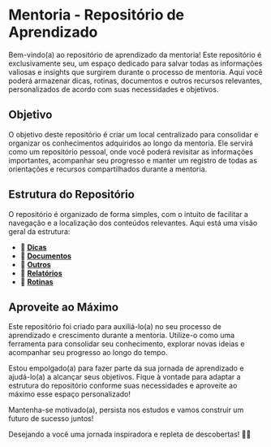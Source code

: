 # Mentoria - Repositório de Aprendizado

Bem-vindo(a) ao repositório de aprendizado da mentoria! Este repositório é exclusivamente seu, um espaço dedicado para salvar todas as informações valiosas e insights que surgirem durante o processo de mentoria. Aqui você poderá armazenar dicas, rotinas, documentos e outros recursos relevantes, personalizados de acordo com suas necessidades e objetivos.

## Objetivo

O objetivo deste repositório é criar um local centralizado para consolidar e organizar os conhecimentos adquiridos ao longo da mentoria. Ele servirá como um repositório pessoal, onde você poderá revisitar as informações importantes, acompanhar seu progresso e manter um registro de todas as orientações e recursos compartilhados durante a mentoria.

## Estrutura do Repositório

O repositório é organizado de forma simples, com o intuito de facilitar a navegação e a localização dos conteúdos relevantes. Aqui está uma visão geral da estrutura:

- 📁 **[Dicas](./Dicas)**
- 📁 **[Documentos](./Documentos)**
- 📁 **[Outros](./Outros)**
- 📁 **[Relatórios](./Relatórios)**
- 📁 **[Rotinas](./Rotinas)**

## Aproveite ao Máximo

Este repositório foi criado para auxiliá-lo(a) no seu processo de aprendizado e crescimento durante a mentoria. Utilize-o como uma ferramenta para consolidar seu conhecimento, explorar novas ideias e acompanhar seu progresso ao longo do tempo.

Estou empolgado(a) para fazer parte da sua jornada de aprendizado e ajudá-lo(a) a alcançar seus objetivos. Fique à vontade para adaptar a estrutura do repositório conforme suas necessidades e aproveite ao máximo esse espaço personalizado!

Mantenha-se motivado(a), persista nos estudos e vamos construir um futuro de sucesso juntos!

Desejando a você uma jornada inspiradora e repleta de descobertas! 🌟🚀
